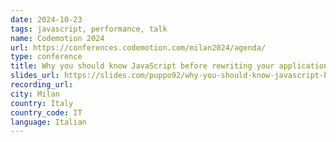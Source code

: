 ```yaml
---
date: 2024-10-23
tags: javascript, performance, talk
name: Codemotion 2024
url: https://conferences.codemotion.com/milan2024/agenda/
type: conference
title: Why you should know JavaScript before rewriting your application in Rust?
slides_url: https://slides.com/puppo92/why-you-should-know-javascript-before-rewriting-your-application-in-rust/fullscreen
recording_url: 
city: Milan
country: Italy
country_code: IT
language: Italian
---
```

